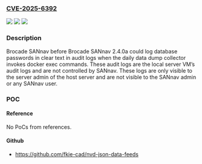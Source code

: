 ### [CVE-2025-6392](https://cve.mitre.org/cgi-bin/cvename.cgi?name=CVE-2025-6392)
![](https://img.shields.io/static/v1?label=Product&message=Brocade%20SANnav&color=blue)
![](https://img.shields.io/static/v1?label=Version&message=Brocade%20SANnav%20versions%20before%202.4.0a%20&color=brightgreen)
![](https://img.shields.io/static/v1?label=Vulnerability&message=CWE-532%20Insertion%20of%20Sensitive%20Information%20into%20Log%20File&color=brightgreen)

### Description

Brocade SANnav before Brocade SANnav 2.4.0a could log database passwords in clear text in audit logs when the daily data dump collector invokes docker exec commands. These audit logs are the local server VM’s audit logs and are not controlled by SANnav. These logs are only visible to the server admin of the host server and are not visible to the SANnav admin or any SANnav user.

### POC

#### Reference
No PoCs from references.

#### Github
- https://github.com/fkie-cad/nvd-json-data-feeds

